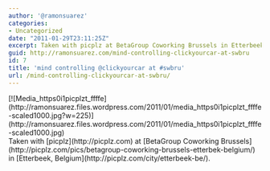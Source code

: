 ```yaml
---
author: '@ramonsuarez'
categories:
- Uncategorized
date: "2011-01-29T23:11:25Z"
excerpt: Taken with picplz at BetaGroup Coworking Brussels in Etterbeek, Belgium.
guid: http://ramonsuarez.com/mind-controlling-clickyourcar-at-swbru
id: 7
title: 'mind controlling @clickyourcar at #swbru'
url: /mind-controlling-clickyourcar-at-swbru/
---
```


<div class="p_embed p_image_embed">[![Media_https0i1picplzt_ffffe](http://ramonsuarez.files.wordpress.com/2011/01/media_https0i1picplzt_ffffe-scaled1000.jpg?w=225)](http://ramonsuarez.files.wordpress.com/2011/01/media_https0i1picplzt_ffffe-scaled1000.jpg)</div>Taken with [picplz](http://picplz.com) at [BetaGroup Coworking Brussels](http://picplz.com/pics/betagroup-coworking-brussels-etterbek-belgium/) in [Etterbeek, Belgium](http://picplz.com/city/etterbeek-be/). 